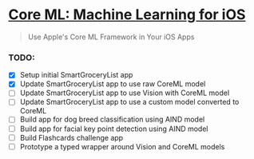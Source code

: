 # [Core ML: Machine Learning for iOS](https://www.udacity.com/course/core-ml--ud1038)
> Use Apple's Core ML Framework in Your iOS Apps

### TODO:
- [x] Setup initial SmartGroceryList app
- [x] Update SmartGroceryList app to use raw CoreML model
- [ ] Update SmartGroceryList app to use Vision with CoreML model
- [ ] Update SmartGroceryList app to use a custom model converted to CoreML
- [ ] Build app for dog breed classification using AIND model
- [ ] Build app for facial key point detection using AIND model
- [ ] Build Flashcards challenge app
- [ ] Prototype a typed wrapper around Vision and CoreML models
